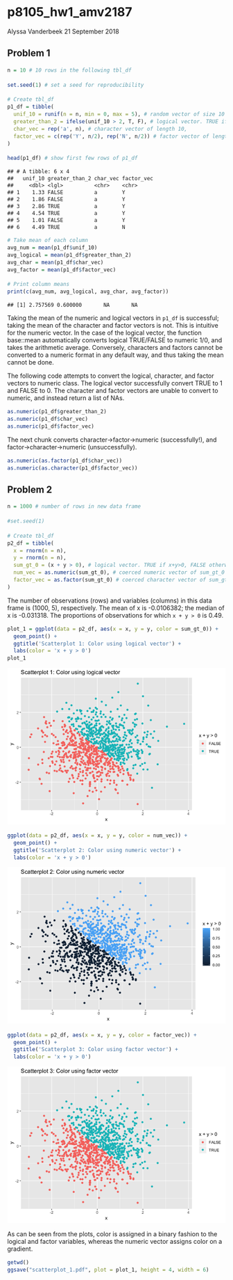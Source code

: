 p8105\_hw1\_amv2187
================
Alyssa Vanderbeek
21 September 2018

Problem 1
---------

``` r
n = 10 # 10 rows in the following tbl_df

set.seed(1) # set a seed for reproducibility

# Create tbl_df 
p1_df = tibble(
  unif_10 = runif(n = n, min = 0, max = 5), # random vector of size 10 selected from uniform [0,5]
  greater_than_2 = ifelse(unif_10 > 2, T, F), # logical vector. TRUE if value generated in unif_10 greater than 2; FALSE if less than or equal to 2
  char_vec = rep('a', n), # character vector of length 10,
  factor_vec = c(rep('Y', n/2), rep('N', n/2)) # factor vector of length 10
)

head(p1_df) # show first few rows of p1_df
```

    ## # A tibble: 6 x 4
    ##   unif_10 greater_than_2 char_vec factor_vec
    ##     <dbl> <lgl>          <chr>    <chr>     
    ## 1    1.33 FALSE          a        Y         
    ## 2    1.86 FALSE          a        Y         
    ## 3    2.86 TRUE           a        Y         
    ## 4    4.54 TRUE           a        Y         
    ## 5    1.01 FALSE          a        Y         
    ## 6    4.49 TRUE           a        N

``` r
# Take mean of each column
avg_num = mean(p1_df$unif_10)
avg_logical = mean(p1_df$greater_than_2)
avg_char = mean(p1_df$char_vec)
avg_factor = mean(p1_df$factor_vec)

# Print column means
print(c(avg_num, avg_logical, avg_char, avg_factor))
```

    ## [1] 2.757569 0.600000       NA       NA

Taking the mean of the numeric and logical vectors in `p1_df` is successful; taking the mean of the character and factor vectors is not. This is intuitive for the numeric vector. In the case of the logical vector, the function base::mean automatically converts logical TRUE/FALSE to numeric 1/0, and takes the arithmetic average. Conversely, characters and factors cannot be converted to a numeric format in any default way, and thus taking the mean cannot be done.

The following code attempts to convert the logical, character, and factor vectors to numeric class. The logical vector successfully convert TRUE to 1 and FALSE to 0. The character and factor vectors are unable to convert to numeric, and instead return a list of NAs.

``` r
as.numeric(p1_df$greater_than_2)
as.numeric(p1_df$char_vec)
as.numeric(p1_df$factor_vec)
```

The next chunk converts character-&gt;factor-&gt;numeric (successfully!), and factor-&gt;character-&gt;numeric (unsuccessfully).

``` r
as.numeric(as.factor(p1_df$char_vec))
as.numeric(as.character(p1_df$factor_vec))
```

Problem 2
---------

``` r
n = 1000 # number of rows in new data frame

#set.seed(1) 

# Create tbl_df
p2_df = tibble(
  x = rnorm(n = n),
  y = rnorm(n = n),
  sum_gt_0 = (x + y > 0), # logical vector. TRUE if x+y>0, FALSE otherwise
  num_vec = as.numeric(sum_gt_0), # coerced numeric vector of sum_gt_0
  factor_vec = as.factor(sum_gt_0) # coerced character vector of sum_gt_0
)
```

The number of observations (rows) and variables (columns) in this data frame is (1000, 5), respectively. The mean of x is -0.0106382; the median of x is -0.031318. The proportions of observations for which `x + y > 0` is 0.49.

``` r
plot_1 = ggplot(data = p2_df, aes(x = x, y = y, color = sum_gt_0)) +
  geom_point() + 
  ggtitle('Scatterplot 1: Color using logical vector') +
  labs(color = 'x + y > 0')
plot_1
```

![](p8105_hw1_amv2187_files/figure-markdown_github/scatterplot-1.png)

``` r
ggplot(data = p2_df, aes(x = x, y = y, color = num_vec)) +
  geom_point() + 
  ggtitle('Scatterplot 2: Color using numeric vector') +
  labs(color = 'x + y > 0')
```

![](p8105_hw1_amv2187_files/figure-markdown_github/scatterplot-2.png)

``` r
ggplot(data = p2_df, aes(x = x, y = y, color = factor_vec)) +
  geom_point() + 
  ggtitle('Scatterplot 3: Color using factor vector') +
  labs(color = 'x + y > 0')
```

![](p8105_hw1_amv2187_files/figure-markdown_github/scatterplot-3.png)

As can be seen from the plots, color is assigned in a binary fashion to the logical and factor variables, whereas the numeric vector assigns color on a gradient.

``` r
getwd()
ggsave("scatterplot_1.pdf", plot = plot_1, height = 4, width = 6)
```
